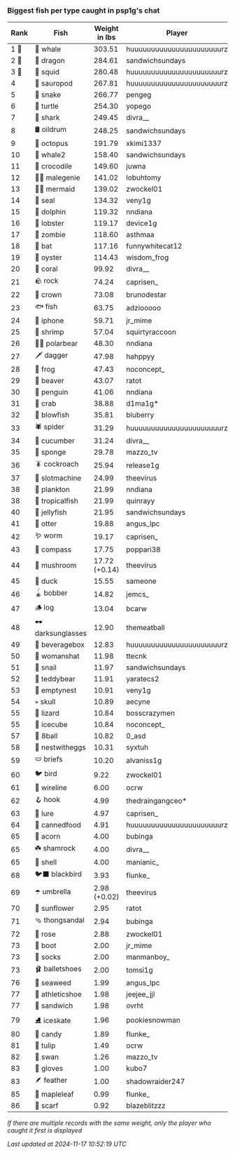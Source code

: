 ### Biggest fish per type caught in psp1g's chat
| Rank | Fish | Weight in lbs | Player |
|------|--------|-----------|---------|
| 1 🥇  | 🐳 whale | 303.51 | huuuuuuuuuuuuuuuuuuuuuurz |
| 2 🥈  | 🐉 dragon | 284.61 | sandwichsundays |
| 3 🥉  | 🦑 squid | 280.48 | huuuuuuuuuuuuuuuuuuuuuurz |
| 4  | 🦕 sauropod | 267.81 | huuuuuuuuuuuuuuuuuuuuuurz |
| 5  | 🐍 snake | 266.77 | pengeg |
| 6  | 🐢 turtle | 254.30 | yopego |
| 7  | 🦈 shark | 249.45 | divra__ |
| 8  | 🛢️ oildrum | 248.25 | sandwichsundays |
| 9  | 🐙 octopus | 191.79 | xkimi1337 |
| 10  | 🐋 whale2 | 158.40 | sandwichsundays |
| 11  | 🐊 crocodile | 149.60 | juwna |
| 12  | 🧞‍♂ malegenie | 141.02 | lobuhtomy |
| 13  | 🧜‍♀️ mermaid | 139.02 | zwockel01 |
| 14  | 🦭 seal | 134.32 | veny1g |
| 15  | 🐬 dolphin | 119.32 | nndiana |
| 16  | 🦞 lobster | 119.17 | device1g |
| 17  | 🧟 zombie | 118.60 | asthmaa |
| 18  | 🦇 bat | 117.16 | funnywhitecat12 |
| 19  | 🦪 oyster | 114.43 | wisdom_frog |
| 20  | 🪸 coral | 99.92 | divra__ |
| 21  | 🪨 rock | 74.24 | caprisen_ |
| 22  | 👑 crown | 73.08 | brunodestar |
| 23  | 🐟 fish | 63.75 | adziooooo |
| 24  | 📱 iphone | 59.71 | jr_mime |
| 25  | 🦐 shrimp | 57.04 | squirtyraccoon |
| 26  | 🐻‍❄ polarbear | 48.30 | nndiana |
| 27  | 🗡️ dagger | 47.98 | hahppyy |
| 28  | 🐸 frog | 47.43 | noconcept_ |
| 29  | 🦫 beaver | 43.07 | ratot |
| 30  | 🐧 penguin | 41.06 | nndiana |
| 31  | 🦀 crab | 38.88 | d1ma1g* |
| 32  | 🐡 blowfish | 35.81 | bluberry |
| 33  | 🕷️ spider | 31.29 | huuuuuuuuuuuuuuuuuuuuuurz |
| 34  | 🥒 cucumber | 31.24 | divra__ |
| 35  | 🧽 sponge | 29.78 | mazzo_tv |
| 36  | 🪳 cockroach | 25.94 | release1g |
| 37  | 🎰 slotmachine | 24.99 | theevirus |
| 38  | 🦠 plankton | 21.99 | nndiana |
| 38  | 🐠 tropicalfish | 21.99 | quinrayy |
| 40  | 🪼 jellyfish | 21.95 | sandwichsundays |
| 41  | 🦦 otter | 19.88 | angus_lpc |
| 42  | 🪱 worm | 19.17 | caprisen_ |
| 43  | 🧭 compass | 17.75 | poppari38 |
| 44  | 🍄 mushroom | 17.72 (+0.14) | theevirus |
| 45  | 🦆 duck | 15.55 | sameone |
| 46  | 🪀 bobber | 14.82 | jemcs_ |
| 47  | 🪵 log | 13.04 | bcarw |
| 48  | 🕶️ darksunglasses | 12.90 | themeatball |
| 49  | 🧃 beveragebox | 12.83 | huuuuuuuuuuuuuuuuuuuuuurz |
| 50  | 👒 womanshat | 11.98 | ttecnk |
| 51  | 🐌 snail | 11.97 | sandwichsundays |
| 52  | 🧸 teddybear | 11.91 | yaratecs2 |
| 53  | 🪹 emptynest | 10.91 | veny1g |
| 54  | 💀 skull | 10.89 | aecyne |
| 55  | 🦎 lizard | 10.84 | bosscrazymen |
| 55  | 🧊 icecube | 10.84 | noconcept_ |
| 57  | 🎱 8ball | 10.82 | 0_asd |
| 58  | 🪺 nestwitheggs | 10.31 | syxtuh |
| 59  | 🩲 briefs | 10.20 | alvaniss1g |
| 60  | 🐦 bird | 9.22 | zwockel01 |
| 61  | 🧵 wireline | 6.00 | ocrw |
| 62  | 🪝 hook | 4.99 | thedraingangceo* |
| 63  | 🎏 lure | 4.97 | caprisen_ |
| 64  | 🥫 cannedfood | 4.91 | huuuuuuuuuuuuuuuuuuuuuurz |
| 65  | 🌰 acorn | 4.00 | bubinga |
| 65  | ☘️ shamrock | 4.00 | divra__ |
| 65  | 🐚 shell | 4.00 | manianic_ |
| 68  | 🐦‍⬛ blackbird | 3.93 | flunke_ |
| 69  | ☂️ umbrella | 2.98 (+0.02) | theevirus |
| 70  | 🌻 sunflower | 2.95 | ratot |
| 71  | 🩴 thongsandal | 2.94 | bubinga |
| 72  | 🌹 rose | 2.88 | zwockel01 |
| 73  | 👢 boot | 2.00 | jr_mime |
| 73  | 🧦 socks | 2.00 | manmanboy_ |
| 73  | 🩰 balletshoes | 2.00 | tomsi1g |
| 76  | 🌿 seaweed | 1.99 | angus_lpc |
| 77  | 👟 athleticshoe | 1.98 | jeejee_jjl |
| 77  | 🥪 sandwich | 1.98 | ovrht |
| 79  | ⛸️ iceskate | 1.96 | pookiesnowman |
| 80  | 🍬 candy | 1.89 | flunke_ |
| 81  | 🌷 tulip | 1.49 | ocrw |
| 82  | 🦢 swan | 1.26 | mazzo_tv |
| 83  | 🧤 gloves | 1.00 | kubo7 |
| 83  | 🪶 feather | 1.00 | shadowraider247 |
| 85  | 🍁 mapleleaf | 0.99 | flunke_ |
| 86  | 🧣 scarf | 0.92 | blazeblitzzz |

_If there are multiple records with the same weight, only the player who caught it first is displayed_

_Last updated at 2024-11-17 10:52:19 UTC_
